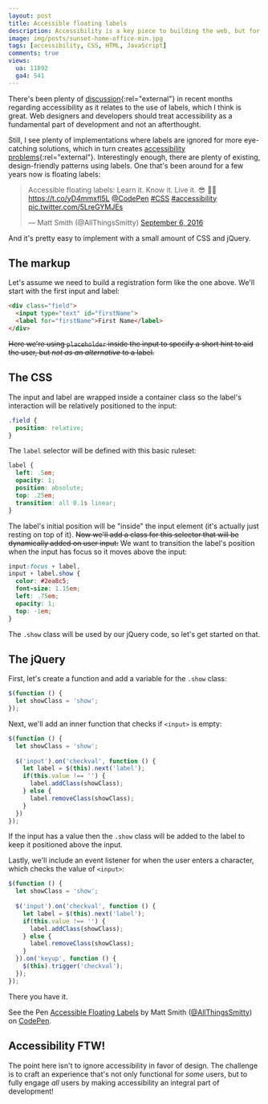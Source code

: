 ```yaml
---
layout: post
title: Accessible floating labels
description: Accessibility is a key piece to building the web, but for some reason using labels is considered unattractive. However, there's a design-friendly way to make accessible labels.
image: img/posts/sunset-home-office-min.jpg
tags: [accessibility, CSS, HTML, JavaScript]
comments: true
views:
  ua: 11892
  ga4: 541
---
```


<!--<p class="message">This post has been updated to reflect a <a href="http://codepen.io/AllThingsSmitty/pen/VjykOz/">CSS-only approach</a> without the use of the <code class="highlighter-rouge">placeholder</code> attribute on input elements.</p>-->

There's been plenty of [discussion](https://adactio.com/journal/10910){:rel="external"} in recent months regarding accessibility as it relates to the use of labels, which I think is great. Web designers and developers should treat accessibility as a fundamental part of development and not an afterthought.

Still, I see plenty of implementations where labels are ignored for more eye-catching solutions, which in turn creates [accessibility problems](https://medium.com/simple-human/always-use-a-label-a39ceab554e6){:rel="external"}. Interestingly enough, there are plenty of existing, design-friendly patterns using labels. One that's been around for a few years now is floating labels:

<div class="embed">
  <blockquote class="twitter-tweet tw-align-center" data-lang="en"><p lang="en" dir="ltr">Accessible floating labels: Learn it. Know it. Live it. 😎 🏄🏼 <a href="https://t.co/yD4mmxfl5L">https://t.co/yD4mmxfl5L</a> <a href="https://twitter.com/CodePen">@CodePen</a> <a href="https://twitter.com/hashtag/CSS?src=hash">#CSS</a> <a href="https://twitter.com/hashtag/accessibility?src=hash">#accessibility</a> <a href="https://t.co/5LreGYMJEs">pic.twitter.com/5LreGYMJEs</a></p>&mdash; Matt Smith (@AllThingsSmitty) <a href="https://twitter.com/AllThingsSmitty/status/773156583798927361">September 6, 2016</a></blockquote>
  <script async src="//platform.twitter.com/widgets.js" charset="utf-8"></script>
</div>
  
And it's pretty easy to implement with a small amount of CSS and jQuery.


## The markup

Let's assume we need to build a registration form like the one above. We'll start with the first input and label:

```html
<div class="field">
  <input type="text" id="firstName">
  <label for="firstName">First Name</label>
</div>
```

<del>Here we're using `placeholder` inside the input to specify a short hint to aid the user, but _not as an alternative_ to a label.</del>


## The CSS

The input and label are wrapped inside a container class so the label's interaction will be relatively positioned to the input:

```css
.field {
  position: relative;
}
```

The `label` selector will be defined with this basic ruleset:

```css
label {
  left: .5em;
  opacity: 1;
  position: absolute;
  top: .25em;
  transition: all 0.1s linear;
}
```

The label's initial position will be "inside" the input element (it's actually just resting on top of it). <del>Now we'll add a class for this selector that will be dynamically added on user input:</del> We want to transition the label's position when the input has focus so it moves above the input:

```css
input:focus + label,
input + label.show {
  color: #2ea8c5;
  font-size: 1.15em;
  left: .75em;
  opacity: 1;
  top: -1em;
}
```

The `.show` class will be used by our jQuery code, so let's get started on that.


## The jQuery

First, let's create a function and add a variable for the `.show` class:

```javascript
$(function () {
  let showClass = 'show';
});
```

Next, we'll add an inner function that checks if `<input>` is empty:

```javascript
$(function () {
  let showClass = 'show';
  
  $('input').on('checkval', function () {
    let label = $(this).next('label');
    if(this.value !== '') {
      label.addClass(showClass);
    } else {
      label.removeClass(showClass);
    }
  })
});
```

If the input has a value then the `.show` class will be added to the label to keep it positioned above the input.

Lastly, we'll include an event listener for when the user enters a character, which checks the value of `<input>`:

```javascript
$(function () {
  let showClass = 'show';
  
  $('input').on('checkval', function () {
    let label = $(this).next('label');
    if(this.value !== '') {
      label.addClass(showClass);
    } else {
      label.removeClass(showClass);
    }
  }).on('keyup', function () {
    $(this).trigger('checkval');
  });
});
```

There you have it.

<div class="embed">
  <p class="codepen" data-height="500" data-theme-id="light" data-slug-hash="VjykOz" data-default-tab="result" data-user="AllThingsSmitty" data-embed-version="2" class="codepen">See the Pen <a href="http://codepen.io/AllThingsSmitty/pen/VjykOz/">Accessible Floating Labels</a> by Matt Smith (<a href="http://codepen.io/AllThingsSmitty">@AllThingsSmitty</a>) on <a href="http://codepen.io">CodePen</a>.</p>
  <script async src="//assets.codepen.io/assets/embed/ei.js"></script>
</div>


## Accessibility FTW!

The point here isn't to ignore accessibility in favor of design. The challenge is to craft an experience that's not only functional for _some_ users, but to fully engage _all_ users by making accessibility an integral part of development!